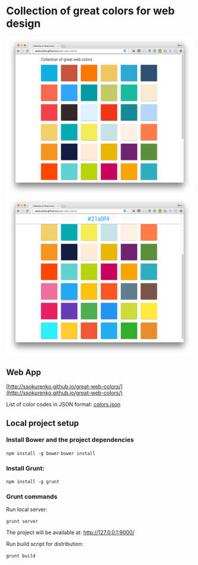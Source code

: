 # Collection of great colors for web design

![Web Design Colors](/screenshot-web-colors-1.png)
![Web Design Colors](/screenshot-web-colors-2.png)

## Web App

[http://ssokurenko.github.io/great-web-colors/](http://ssokurenko.github.io/great-web-colors/)

List of color codes in JSON format: [colors.json](http://ssokurenko.github.io/great-web-colors/colors.json)

## Local project setup

### Install Bower and the project dependencies

`npm install -g bower`
`bower install`

### Install Grunt:

`npm install -g grunt`

### Grunt commands

Run local server:

`grunt server`

The project will be available at: http://127.0.0.1:9000/

Run build script for distribution:

`grunt build`

